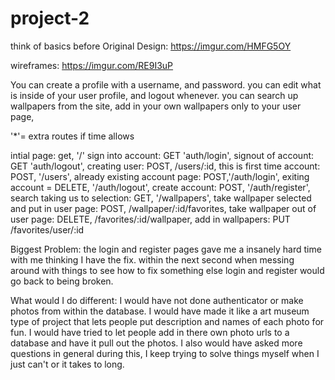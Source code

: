 # project-2

think of basics before
 Original Design: https://imgur.com/HMFG5OY

wireframes: https://imgur.com/RE9I3uP

You can create a profile with a username, and password.
you can edit what is inside of your user profile, and logout whenever.
you can search up wallpapers from the site,
add in your own wallpapers only to your user page, 


     
'*'= extra routes if time allows

intial page: get, '/'
sign into account: GET 'auth/login',
signout of account: GET 'auth/logout',
creating user: POST, /users/:id,
this is first time account: POST, '/users',
already existing account page: POST,'/auth/login', 
exiting account = DELETE, '/auth/logout',
create account: POST, '/auth/register',
search taking us to selection: GET, '/wallpapers', 
take wallpaper selected and put in user page: POST, /wallpaper/:id/favorites,
take wallpaper out of user page: DELETE, /favorites/:id/wallpaper,
add in wallpapers: PUT /favorites/user/:id

Biggest Problem:
the login and register pages gave me a insanely hard time with me thinking I have the fix.
within the next second when messing around with things to see how to fix something else login and register would go back to being broken.

What would I do different:
I would have not done authenticator or make photos from within the database.
I would have made it like a art museum type of project that lets people put description and names of each photo for fun.
I would have tried to let people add in there own photo urls to a database and have it pull out the photos.
I also would have asked more questions in general during this, I keep trying to solve things myself when I just can't or it takes to long.
